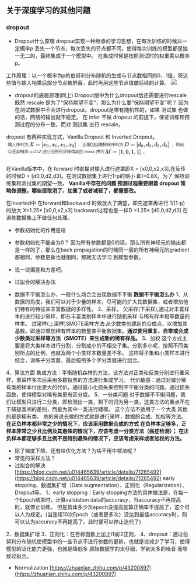 ## 关于深度学习的其他问题

### dropout
* Dropout什么原理
dropout实现一种继承的学习思想，在每次训练的时候以一定概率p 丢失一个节点，每次丢失的节点都不同，使得每次训练的模型都是独一无二的，最终集成于一个模型中。
在集成时候是按照测试时的权重乘以概率p。

工作原理：以一个概率为p的伯努利分布随机的生成与节点数相同的0，1值，将这些值与输入相乘后部分节点被屏蔽，此时再用这些节点值做后续的计算。
![](https://img-blog.csdnimg.cn/20200201094927792.png)

* dropout的底层原理(同上)
Dropout层中为什么dropout后还需要进行rescale
既然 rescale 是为了“保持期望不变”，那么为什么要“保持期望不变”呢？
因为在测试数据中不会进行dropout。dropout是带有随机性的，如果 测试集 也做的话，网络的输出就不稳定。
在 infer 不做 dropout 的前提下，保证训练和预测过程的分布一致，而对 测试集 进行 rescale。

dropout 有两种实现方式，Vanilla Dropout 和 Inverted Dropout。
![](other_files/1.jpg)

在Vanilla版本中，在 forward 时直接对输入进行遮罩即X = [x0,0,x2,x3],在反传的时候D = [d0,0,d2,d3]。在测试数据集上进行1-p的缩小 即I=0.8X。为了
保持训练集和测试集的期望一致。
**Vanilla中存在的问题 预测过程需要跟着 dropout 策略做调整，哪些层取消了、加重了或者减轻了，都需要改。**

在Inverted中 在forward和backward 时候放大了期望，即先遮罩再进行 1/(1-p) 的放大   X=1.25* [x0,0,x2,x3] backward过程也是一样D =1.25* [d0,0,d2,d3]
在训练数据集上不做任何处理。

* 参数初始化的作用是啥

* 参数初始化不能全为0？
因为所有参数都是0的话，那么所有神经元的输出都是一样的了，那么在back propagation的时候同一层的所有神经元的gradient都相同，参数更新也就相同，那就无法学习
到模型参数。

* 说一说偏差和方差吧，
* 过拟合的解决办法

* 数据不平衡怎么办，一般什么场合会出现数据不平衡
**数据不平衡怎么办**
1、从数据的角度，我们可以对于少量的样本，尽可能的扩大其数据集，或者增加他们特有的特征来丰富数据的多样性。
2、采样。
	欠采样(下采样),通过对丰富样本的进行较少采样，即在丰富类别样本中进行随机采样  与稀有样本相等数量的样本。
	过采样(上采样)SMOTE采样方法:从少数类创建新的合成点，以增加其基数。即通过增加稀有样本的数量来平衡数据集。**通过使用重复、自举或合成少数类过采样等方法（SMOTE）来生成新的稀有样品。**
3、加权
	这个方式主要是将大类样本进行分割，分割成小的不相交子集。分割多小呢，按照不同类别所占的比例，也就及两个小类样本数量差不多。
	这样将子集和小类样本进行结合，训练子分类器，最后按照多个字分类器进行组合。

4、算法方面
	集成方法：平衡随机森林的方法，该方法对正类和反类分别进行重采样，重采样多次后采用多数投票的方法进行集成学习。
	代价敏感：通过对错分稀有类的样本付出更大的代价，通过最小化损失来控制不平衡分类的问题。通过损失函数，使得模型对稀有类更有区分度。
5、一分类问题
	对于数据不平衡问题，我们让模型只进行二分类，即检测出一类，剩下的归为另一类，这类方法的重点不在于捕捉类间的差别，而是为其中一类进行建模。
	这个方法不适用于一个大类  其他的都是稀有类。
总的来说长做的方式就是进行采样，数据的合成，加权等方法。
**在正负样本都非常之少的情况下，应该采用数据合成的方式**
**在负样本足够多，正样本非常之少且比例及其悬殊的情况下，应该考虑一分类方法（癌症检测）；**
**在正负样本都足够多且比例不是特别悬殊的情况下，应该考虑采样或者加权的方法。**
	
* 除了梯度下降，还有啥优化方法？为啥不用牛顿法呢？
* 常见的采样方法？
* 过拟合的解决[https://blog.csdn.net/u014465639/article/details/71265492](https://blog.csdn.net/u014465639/article/details/71265492)
early stopping、数据集扩增（Data augmentation）、正则化（Regularization）、Dropout等。
1、early stopping：Early stopping方法的具体做法是，在每一个Epoch结束时，计算validation data的accuracy，当accuracy不再提高时，就停止训练。
	但是具体多少次epoch没提高就算正确率不提高了，这个可以人为规定。(当连续10次Epoch（或者更多次）没达到最佳accuracy时，则可以认为accuracy不再提高了。此时便可以停止迭代了)

2、数据集扩增
3、正则化：在目标函数上加上l1或l2正则，
4、dropout：通过伯努利分布随机使模型中的一些节点不进行参数的更新，也就是说减少了学习，使得模型的泛化能力更强，也就是降低多
	原始数据学的太仔细，学到太多的噪音  而导致过拟合。

* Normalization  [https://zhuanlan.zhihu.com/p/43200897](https://zhuanlan.zhihu.com/p/43200897)